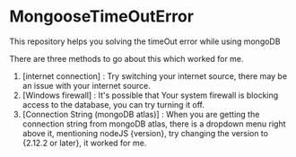 # MongooseTimeOutError
This repository helps you solving the timeOut error while using mongoDB

There are three methods to go about this which worked for me.

1. [internet connection] : Try switching your internet source, there may be an issue with your internet source.
2. [Windows firewall] : It's possible that Your system firewall is blocking access to the database, you can try turning it off.
3. [Connection String (mongoDB atlas)] : When you are getting the connection string from mongoDB atlas, there is a dropdown menu right above it, mentioning nodeJS {version},
   try changing the version to {2.12.2 or later}, it worked for me.

